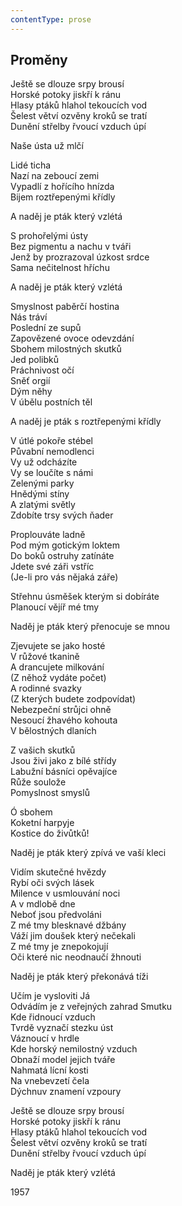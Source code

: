 ```yaml
---
contentType: prose
---
```


## Proměny

Ještě se dlouze srpy brousí  
Horské potoky jiskří k ránu  
Hlasy ptáků hlahol tekoucích vod  
Šelest větví ozvěny kroků se tratí  
Dunění střelby řvoucí vzduch úpí

Naše ústa už mlčí

Lidé ticha  
Nazí na zeboucí zemi  
Vypadlí z hořícího hnízda  
Bijem roztřepenými křídly

A naděj je pták který vzlétá

S prohořelými ústy  
Bez pigmentu a nachu v tváři  
Jenž by prozrazoval úzkost srdce  
Sama nečitelnost hříchu

A naděj je pták který vzlétá

Smyslnost paběrčí hostina  
Nás tráví  
Poslední ze supů  
Zapovězené ovoce odevzdání  
Sbohem milostných skutků  
Jed polibků  
Práchnivost očí  
Sněť orgií  
Dým něhy  
V úbělu postních těl

A naděj je pták s roztřepenými křídly

V útlé pokoře stébel  
Půvabní nemodlenci  
Vy už odcházíte  
Vy se loučíte s námi  
Zelenými parky  
Hnědými stíny  
A zlatými světly  
Zdobíte trsy svých ňader

Proplouváte ladně  
Pod mým gotickým loktem  
Do boků ostruhy zatínáte  
Jdete své záři vstříc  
(Je-li pro vás nějaká záře)

Střehnu úsměšek kterým si dobíráte  
Planoucí vějíř mé tmy

Naděj je pták který přenocuje se mnou

Zjevujete se jako hosté  
V růžové tkanině  
A drancujete milkování  
(Z něhož vydáte počet)  
A rodinné svazky  
(Z kterých budete zodpovídat)  
Nebezpeční strůjci ohně  
Nesoucí žhavého kohouta  
V bělostných dlaních

Z vašich skutků  
Jsou živi jako z bílé střídy  
Labužní básníci opěvajíce  
Růže soulože  
Pomyslnost smyslů

Ó sbohem  
Koketní harpyje  
Kostice do živůtků!

Naděj je pták který zpívá ve vaší kleci

Vidím skutečné hvězdy  
Rybí oči svých lásek  
Milence v usmlouvání noci  
A v mdlobě dne  
Neboť jsou předvoláni  
Z mé tmy blesknavé džbány  
Váží jim doušek který nečekali  
Z mé tmy je znepokojují  
Oči které nic neodnaučí žhnouti

Naděj je pták který překonává tíži

Učím je vysloviti Já  
Odvádím je z veřejných zahrad Smutku  
Kde řidnoucí vzduch  
Tvrdě vyznačí stezku úst  
Váznoucí v hrdle  
Kde horský nemilostný vzduch  
Obnaží model jejich tváře  
Nahmatá lícní kosti  
Na vnebevzetí čela  
Dýchnuv znamení vzpoury

Ještě se dlouze srpy brousí  
Horské potoky jiskří k ránu  
Hlasy ptáků hlahol tekoucích vod  
Šelest větví ozvěny kroků se tratí  
Dunění střelby řvoucí vzduch úpí

Naděj je pták který vzlétá

1957
